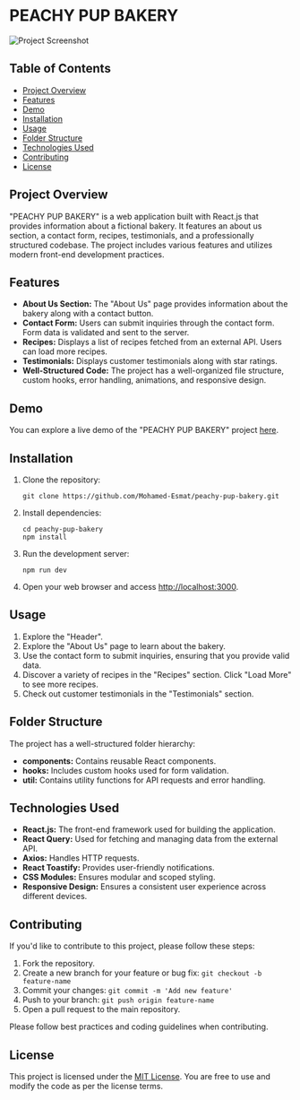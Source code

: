 # PEACHY PUP BAKERY

![Project Screenshot]([screenshot.png](https://res.cloudinary.com/tawfeer/image/upload/v1698274116/peachy-pup-bakery_hjkuak.png))

## Table of Contents

- [Project Overview](#project-overview)
- [Features](#features)
- [Demo](#demo)
- [Installation](#installation)
- [Usage](#usage)
- [Folder Structure](#folder-structure)
- [Technologies Used](#technologies-used)
- [Contributing](#contributing)
- [License](#license)

## Project Overview

"PEACHY PUP BAKERY" is a web application built with React.js that provides information about a fictional bakery. It features an about us section, a contact form, recipes, testimonials, and a professionally structured codebase. The project includes various features and utilizes modern front-end development practices.

## Features

- **About Us Section:** The "About Us" page provides information about the bakery along with a contact button.
- **Contact Form:** Users can submit inquiries through the contact form. Form data is validated and sent to the server.
- **Recipes:** Displays a list of recipes fetched from an external API. Users can load more recipes.
- **Testimonials:** Displays customer testimonials along with star ratings.
- **Well-Structured Code:** The project has a well-organized file structure, custom hooks, error handling, animations, and responsive design.

## Demo

You can explore a live demo of the "PEACHY PUP BAKERY" project [here](https://peachy-pup-bakery.onrender.com/).

## Installation

1. Clone the repository:
   ```
   git clone https://github.com/Mohamed-Esmat/peachy-pup-bakery.git
   ```

2. Install dependencies:
   ```
   cd peachy-pup-bakery
   npm install
   ```

3. Run the development server:
   ```
   npm run dev
   ```

4. Open your web browser and access [http://localhost:3000](http://localhost:3000).

## Usage

1. Explore the "Header".
2. Explore the "About Us" page to learn about the bakery.
3. Use the contact form to submit inquiries, ensuring that you provide valid data.
4. Discover a variety of recipes in the "Recipes" section. Click "Load More" to see more recipes.
5. Check out customer testimonials in the "Testimonials" section.

## Folder Structure

The project has a well-structured folder hierarchy:

- **components:** Contains reusable React components.
- **hooks:** Includes custom hooks used for form validation.
- **util:** Contains utility functions for API requests and error handling.

## Technologies Used

- **React.js:** The front-end framework used for building the application.
- **React Query:** Used for fetching and managing data from the external API.
- **Axios:** Handles HTTP requests.
- **React Toastify:** Provides user-friendly notifications.
- **CSS Modules:** Ensures modular and scoped styling.
- **Responsive Design:** Ensures a consistent user experience across different devices.

## Contributing

If you'd like to contribute to this project, please follow these steps:

1. Fork the repository.
2. Create a new branch for your feature or bug fix: `git checkout -b feature-name`
3. Commit your changes: `git commit -m 'Add new feature'`
4. Push to your branch: `git push origin feature-name`
5. Open a pull request to the main repository.

Please follow best practices and coding guidelines when contributing.

## License

This project is licensed under the [MIT License](LICENSE). You are free to use and modify the code as per the license terms.
